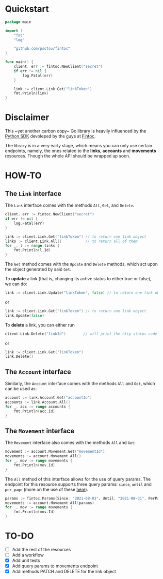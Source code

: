 # Quickstart

```go
package main

import (
    "fmt"
    "log"

    "github.com/psotou/fintoc"
)

func main() {
    client, err := fintoc.NewClient("secret")
    if err != nil {
        log.Fatal(err)
    }

    link := client.Link.Get("linkToken")
    fmt.Prinln(link)
}
```

# Disclaimer

This ~yet another carbon copy~  Go library is heavily influenced by the [Python SDK](https://github.com/fintoc-com/fintoc-python) devoleped by the guys at [Fintoc](https://fintoc.com/).

The library is in a very early stage, which means you can only use certain endpoints, namely, the ones related to the **links**, **accounts** and **movements** resources. Though the whole API should be wrapped up soon.

# HOW-TO

## The `Link` interface

The `Link` interface comes with the methods `All`, `Get`, and `Delete`.

```go
client, err := fintoc.NewClient("secret")
if err != nil {
    log.Fatal(err)
}

link := client.Link.Get("linkToken") // to return one link object
links := client.Link.All()           // to return all of them
for _, l := range links {
    fmt.Println(l.Id)
}
```

The `Get` method comes with the `Update` and `Delete` methods, which act upon the object generated by said `Get`.

To **update** a link (that is, changing its active status to either true or false), we can do:

```go
link := client.Link.Update("linkToken", false) // to return one link object
```

or

```go
link := client.Link.Get("linkToken") // to return one link object
link.Update(false)
```

To **delete** a link, you can either run

```go
client.Link.Delete("linkId")        // will print the http status code of the request
```

or

```go
link := client.Link.Get("linkToken")
link.Delete()
```

## The `Account` interface

Similarly, the `Account` interface comes with the methods `All` and `Get`, which can be used as:

```go
account := link.Account.Get("accountId")
accounts := link.Account.All()
for _, acc := range accounts {
    fmt.Println(acc.Id)
}
```

## The `Movement` interface

The `Movement` interface also comes with the methods `All` and `Get`:

```go
movement := account.Movement.Get("movementId")
movements := account.Movement.All()
for _, mov := range movements {
    fmt.Println(mov.Id)
}
```

The `All` method of this interface allows for the use of query params. The endpoint for this resource supports three query params: `since`, `until` and `per_page` (more on the use of these [here](https://docs.fintoc.com/reference/listar-movimientos)). 

```go
params := fintoc.Params{Since: "2021-08-01", Until: "2021-08-31", PerPage: "100"}
movements := account.Movement.All(params)
for _, mov := range movements {
    fmt.Println(mov.Id)
}
```

# TO-DO

+ [ ] Add the rest of the resources
+ [ ] Add a workflow
+ [x] Add unit tests
+ [x] Add query params to movements endpoint
+ [x] Add methods PATCH and DELETE for the link object
